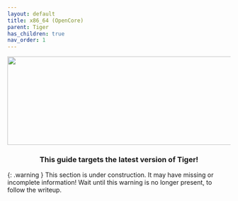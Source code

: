```yaml
---
layout: default
title: x86_64 (OpenCore)
parent: Tiger
has_children: true
nav_order: 1
---
```


<p align="center">
  <img width="650" height="200" src="../../../../assets/HeaderAMD64.png">
</p>

<h3 align="center">This guide targets the latest version of Tiger!</h3>

{: .warning }
This section is under construction. It may have missing or incomplete information! Wait until this warning is no longer present, to follow the writeup.
